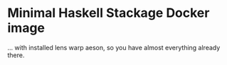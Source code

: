 # Minimal Haskell Stackage Docker image

... with installed lens warp aeson, so you have almost everything already there.
